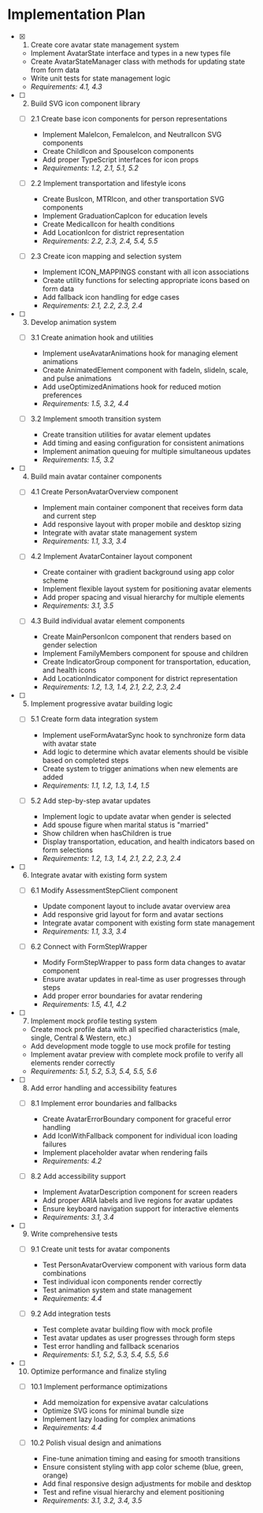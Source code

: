# Implementation Plan

- [x] 1. Create core avatar state management system
  - Implement AvatarState interface and types in a new types file
  - Create AvatarStateManager class with methods for updating state from form data
  - Write unit tests for state management logic
  - _Requirements: 4.1, 4.3_

- [ ] 2. Build SVG icon component library
  - [ ] 2.1 Create base icon components for person representations
    - Implement MaleIcon, FemaleIcon, and NeutralIcon SVG components
    - Create ChildIcon and SpouseIcon components
    - Add proper TypeScript interfaces for icon props
    - _Requirements: 1.2, 2.1, 5.1, 5.2_

  - [ ] 2.2 Implement transportation and lifestyle icons
    - Create BusIcon, MTRIcon, and other transportation SVG components
    - Implement GraduationCapIcon for education levels
    - Create MedicalIcon for health conditions
    - Add LocationIcon for district representation
    - _Requirements: 2.2, 2.3, 2.4, 5.4, 5.5_

  - [ ] 2.3 Create icon mapping and selection system
    - Implement ICON_MAPPINGS constant with all icon associations
    - Create utility functions for selecting appropriate icons based on form data
    - Add fallback icon handling for edge cases
    - _Requirements: 2.1, 2.2, 2.3, 2.4_

- [ ] 3. Develop animation system
  - [ ] 3.1 Create animation hook and utilities
    - Implement useAvatarAnimations hook for managing element animations
    - Create AnimatedElement component with fadeIn, slideIn, scale, and pulse animations
    - Add useOptimizedAnimations hook for reduced motion preferences
    - _Requirements: 1.5, 3.2, 4.4_

  - [ ] 3.2 Implement smooth transition system
    - Create transition utilities for avatar element updates
    - Add timing and easing configuration for consistent animations
    - Implement animation queuing for multiple simultaneous updates
    - _Requirements: 1.5, 3.2_

- [ ] 4. Build main avatar container components
  - [ ] 4.1 Create PersonAvatarOverview component
    - Implement main container component that receives form data and current step
    - Add responsive layout with proper mobile and desktop sizing
    - Integrate with avatar state management system
    - _Requirements: 1.1, 3.3, 3.4_

  - [ ] 4.2 Implement AvatarContainer layout component
    - Create container with gradient background using app color scheme
    - Implement flexible layout system for positioning avatar elements
    - Add proper spacing and visual hierarchy for multiple elements
    - _Requirements: 3.1, 3.5_

  - [ ] 4.3 Build individual avatar element components
    - Create MainPersonIcon component that renders based on gender selection
    - Implement FamilyMembers component for spouse and children
    - Create IndicatorGroup component for transportation, education, and health icons
    - Add LocationIndicator component for district representation
    - _Requirements: 1.2, 1.3, 1.4, 2.1, 2.2, 2.3, 2.4_

- [ ] 5. Implement progressive avatar building logic
  - [ ] 5.1 Create form data integration system
    - Implement useFormAvatarSync hook to synchronize form data with avatar state
    - Add logic to determine which avatar elements should be visible based on completed steps
    - Create system to trigger animations when new elements are added
    - _Requirements: 1.1, 1.2, 1.3, 1.4, 1.5_

  - [ ] 5.2 Add step-by-step avatar updates
    - Implement logic to update avatar when gender is selected
    - Add spouse figure when marital status is "married"
    - Show children when hasChildren is true
    - Display transportation, education, and health indicators based on form selections
    - _Requirements: 1.2, 1.3, 1.4, 2.1, 2.2, 2.3, 2.4_

- [ ] 6. Integrate avatar with existing form system
  - [ ] 6.1 Modify AssessmentStepClient component
    - Update component layout to include avatar overview area
    - Add responsive grid layout for form and avatar sections
    - Integrate avatar component with existing form state management
    - _Requirements: 1.1, 3.3, 3.4_

  - [ ] 6.2 Connect with FormStepWrapper
    - Modify FormStepWrapper to pass form data changes to avatar component
    - Ensure avatar updates in real-time as user progresses through steps
    - Add proper error boundaries for avatar rendering
    - _Requirements: 1.5, 4.1, 4.2_

- [ ] 7. Implement mock profile testing system
  - Create mock profile data with all specified characteristics (male, single, Central & Western, etc.)
  - Add development mode toggle to use mock profile for testing
  - Implement avatar preview with complete mock profile to verify all elements render correctly
  - _Requirements: 5.1, 5.2, 5.3, 5.4, 5.5, 5.6_

- [ ] 8. Add error handling and accessibility features
  - [ ] 8.1 Implement error boundaries and fallbacks
    - Create AvatarErrorBoundary component for graceful error handling
    - Add IconWithFallback component for individual icon loading failures
    - Implement placeholder avatar when rendering fails
    - _Requirements: 4.2_

  - [ ] 8.2 Add accessibility support
    - Implement AvatarDescription component for screen readers
    - Add proper ARIA labels and live regions for avatar updates
    - Ensure keyboard navigation support for interactive elements
    - _Requirements: 3.1, 3.4_

- [ ] 9. Write comprehensive tests
  - [ ] 9.1 Create unit tests for avatar components
    - Test PersonAvatarOverview component with various form data combinations
    - Test individual icon components render correctly
    - Test animation system and state management
    - _Requirements: 4.4_

  - [ ] 9.2 Add integration tests
    - Test complete avatar building flow with mock profile
    - Test avatar updates as user progresses through form steps
    - Test error handling and fallback scenarios
    - _Requirements: 5.1, 5.2, 5.3, 5.4, 5.5, 5.6_

- [ ] 10. Optimize performance and finalize styling
  - [ ] 10.1 Implement performance optimizations
    - Add memoization for expensive avatar calculations
    - Optimize SVG icons for minimal bundle size
    - Implement lazy loading for complex animations
    - _Requirements: 4.4_

  - [ ] 10.2 Polish visual design and animations
    - Fine-tune animation timing and easing for smooth transitions
    - Ensure consistent styling with app color scheme (blue, green, orange)
    - Add final responsive design adjustments for mobile and desktop
    - Test and refine visual hierarchy and element positioning
    - _Requirements: 3.1, 3.2, 3.4, 3.5_